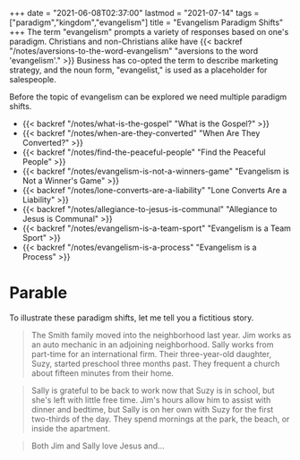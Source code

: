 +++
date = "2021-06-08T02:37:00"
lastmod = "2021-07-14"
tags = ["paradigm","kingdom","evangelism"]
title = "Evangelism Paradigm Shifts"
+++
The term "evangelism" prompts a variety of responses based on one's paradigm. Christians and non-Christians alike have {{< backref "/notes/aversions-to-the-word-evangelism" "aversions to the word 'evangelism'." >}} Business has co-opted the term to describe marketing strategy, and the noun form, "evangelist," is used as a placeholder for salespeople.

Before the topic of evangelism can be explored we need multiple paradigm shifts.

- {{< backref "/notes/what-is-the-gospel" "What is the Gospel?" >}}
- {{< backref "/notes/when-are-they-converted" "When Are They Converted?" >}}
- {{< backref "/notes/find-the-peaceful-people" "Find the Peaceful People" >}}
- {{< backref "/notes/evangelism-is-not-a-winners-game" "Evangelism is Not a Winner's Game" >}}
- {{< backref "/notes/lone-converts-are-a-liability" "Lone Converts Are a Liability" >}}
- {{< backref "/notes/allegiance-to-jesus-is-communal" "Allegiance to Jesus is Communal" >}}
- {{< backref "/notes/evangelism-is-a-team-sport" "Evangelism is a Team Sport" >}}
- {{< backref "/notes/evangelism-is-a-process" "Evangelism is a Process" >}}

# Parable

To illustrate these paradigm shifts, let me tell you a fictitious story.

> The Smith family moved into the neighborhood last year. Jim works as an auto mechanic in an adjoining neighborhood. Sally works from part-time for an international firm. Their three-year-old daughter, Suzy, started preschool three months past. They frequent a church about fifteen minutes from their home.

> Sally is grateful to be back to work now that Suzy is in school, but she's left with little free time. Jim's hours allow him to assist with dinner and bedtime, but Sally is on her own with Suzy for the first two-thirds of the day. They spend mornings at the park, the beach, or inside the apartment.

> Both Jim and Sally love Jesus and...
